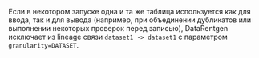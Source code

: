 Если в некотором запуске одна и та же таблица используется как для ввода, так и для вывода (например, при объединении дубликатов или выполнении некоторых проверок перед записью), DataRentgen исключает из lineage связи `dataset1 -> dataset1`  с параметром `granularity=DATASET`.

